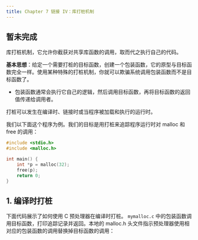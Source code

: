 ```yaml
---
title: Chapter 7 链接 IV：库打桩机制
---
```


暂未完成
-----

库打桩机制，它允许你截获对共享库函数的调用，取而代之执行自己的代码。

**基本思想**：给定一个需要打桩的目标函数，创建一个包装函数，它的原型与目标函数完全一样。使用某种特殊的打桩机制，你就可以欺骗系统调用包装函数而不是目标函数了。
+ 包装函数通常会执行它自己的逻辑，然后调用目标函数，再将目标函数的返回值传递给调用者。

打桩可以发生在编译时、链接时或当程序被加载和执行的运行时。

我们以下面这个程序为例。我们的目标是用打桩来追踪程序运行时对 malloc 和 free 的调用：
```c
#include <stdio.h>
#include <malloc.h>

int main() {
    int *p = malloc(32);
    free(p);
    return 0;
}
```

## 1. 编译时打桩

下面代码展示了如何使用 C 预处理器在编译时打桩。 `mymalloc.c` 中的包装函数调用目标函数，打印追踪记录并返回。本地的 malloc.h 头文件指示预处理器使用相对应的包装函数的调用替换掉目标函数的调用：


